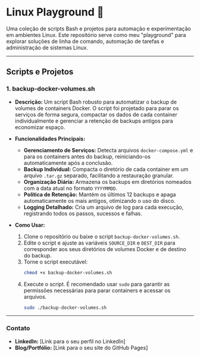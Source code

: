 # Linux Playground 🐧

Uma coleção de scripts Bash e projetos para automação e experimentação em ambientes Linux. Este repositório serve como meu "playground" para explorar soluções de linha de comando, automação de tarefas e administração de sistemas Linux.

---

## Scripts e Projetos

### 1. backup-docker-volumes.sh

* **Descrição:** Um script Bash robusto para automatizar o backup de volumes de containers Docker. O script foi projetado para parar os serviços de forma segura, compactar os dados de cada container individualmente e gerenciar a retenção de backups antigos para economizar espaço.

* **Funcionalidades Principais:**
    * **Gerenciamento de Serviços:** Detecta arquivos `docker-compose.yml` e para os containers antes do backup, reiniciando-os automaticamente após a conclusão.
    * **Backup Individual:** Compacta o diretório de cada container em um arquivo `.tar.gz` separado, facilitando a restauração granular.
    * **Organização Diária:** Armazena os backups em diretórios nomeados com a data atual no formato `YYYYMMDD`.
    * **Política de Retenção:** Mantém os últimos 12 backups e apaga automaticamente os mais antigos, otimizando o uso do disco.
    * **Logging Detalhado:** Cria um arquivo de log para cada execução, registrando todos os passos, sucessos e falhas.

* **Como Usar:**
    1.  Clone o repositório ou baixe o script `backup-docker-volumes.sh`.
    2.  Edite o script e ajuste as variáveis `SOURCE_DIR` e `DEST_DIR` para corresponder aos seus diretórios de volumes Docker e de destino do backup.
    3.  Torne o script executável:
        ```bash
        chmod +x backup-docker-volumes.sh
        ```
    4.  Execute o script. É recomendado usar `sudo` para garantir as permissões necessárias para parar containers e acessar os arquivos.
        ```bash
        sudo ./backup-docker-volumes.sh
        ```

---

### Contato

* **LinkedIn:** [Link para o seu perfil no LinkedIn]
* **Blog/Portfólio:** [Link para o seu site do GitHub Pages]
